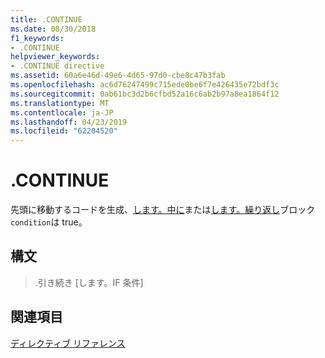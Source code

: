 ```yaml
---
title: .CONTINUE
ms.date: 08/30/2018
f1_keywords:
- .CONTINUE
helpviewer_keywords:
- .CONTINUE directive
ms.assetid: 60a6e46d-49e6-4d65-97d0-cbe8c47b3fab
ms.openlocfilehash: ac6d76247499c715ede0be6f7e426435e72bdf3c
ms.sourcegitcommit: 0ab61bc3d2b6cfbd52a16c6ab2b97a8ea1864f12
ms.translationtype: MT
ms.contentlocale: ja-JP
ms.lasthandoff: 04/23/2019
ms.locfileid: "62204520"
---
```

# <a name="continue"></a>.CONTINUE

先頭に移動するコードを生成、[します。中に](../../assembler/masm/dot-while.md)または[します。繰り返し](../../assembler/masm/dot-repeat.md)ブロック`condition`は true。

## <a name="syntax"></a>構文

> .引き続き [します。IF 条件]

## <a name="see-also"></a>関連項目

[ディレクティブ リファレンス](../../assembler/masm/directives-reference.md)<br/>